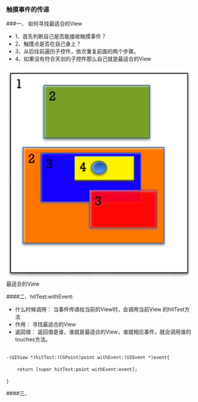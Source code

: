 ### 触摸事件的传递

###一、 如何寻找最适合的View

- 1、首先判断自己是否能接收触摸事件？
- 2、触摸点是否在自己身上？
- 3、从后往前遍历子控件，依次重复前面的两个步骤。
- 4、如果没有符合天剑的子控件那么自己就是最适合的View


![](/assets/hittest.png)
最适合的View


####二、hitTest:withEvent:


 - 什么时候调用： 当事件传递给当前的View时，会调用当前View 的hitTest方法
 - 作用： 寻找最适合的View
 - 返回值： 返回值是谁，谁就是最适合的View，谁就相应事件，就会调用谁的touches方法。
```objc

-(UIView *)hitTest:(CGPoint)point withEvent:(UIEvent *)event{

    return [super hitTest:point withEvent:event];
    
}
```



####三、



